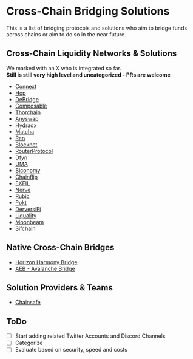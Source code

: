 # Cross-Chain Bridging Solutions

This is a list of bridging protocols and solutions who aim to bridge funds across chains or aim to do so in the near future.

## Cross-Chain Liquidity Networks & Solutions

We marked with an X who is integrated so far.  
**Still is still very high level and uncategorized - PRs are welcome**

- [Connext](https://connext.network/)
- [Hop](https://hop.exchange/)
- [DeBridge](https://debridge.finance/)
- [Composable](https://www.composable.finance/)
- [Thorchain](https://thorchain.org/)
- [Anyswap](https://anyswap.exchange/)
- [Hydradx](https://hydradx.io)
- [Matcha](https://matcha.xyz/)
- [Ren](https://renproject.io/)
- [Blocknet](https://blocknet.co/)
- [RouterProtocol](https://routerprotocol.com)
- [Dfyn](https://dfyn.network/)
- [UMA](https://umaproject.org/)
- [Biconomy](http://biconomy.io/)
- [Chainflip](https://chainflip.io/)
- [EXFIL](https://exfil.finance/)
- [Nerve](https://nerve.network)
- [Rubic](https://rubic.exchange/)
- [Pokt](https://www.pokt.network/)
- [DerversiFi](https://www.deversifi.com/)
- [Liquality](https://liquality.io/)
- [Moonbeam](https://moonbeam.network/)
- [Sifchain](https://sifchain.finance/)

## Native Cross-Chain Bridges

- [Horizon Harmony Bridge](https://bridge.harmony.one/)
- [AEB - Avalanche Bridge](https://aeb.xyz/)

## Solution Providers & Teams
- [Chainsafe](https://chainsafe.io/)


## ToDo
- [ ] Start adding related Twitter Accounts and Discord Channels
- [ ] Categorize
- [ ] Evaluate based on security, speed and costs
